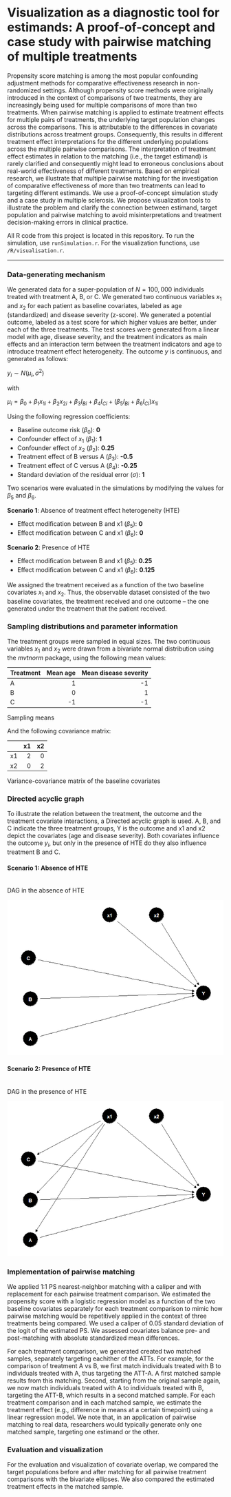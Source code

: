 
# Visualization as a diagnostic tool for estimands: A proof-of-concept and case study with pairwise matching of multiple treatments

Propensity score matching is among the most popular confounding
adjustment methods for comparative effectiveness research in
non-randomized settings. Although propensity score methods were
originally introduced in the context of comparisons of two treatments,
they are increasingly being used for multiple comparisons of more than
two treatments. When pairwise matching is applied to estimate treatment
effects for multiple pairs of treatments, the underlying target
population changes across the comparisons. This is attributable to the
differences in covariate distributions across treatment groups.
Consequently, this results in different treatment effect interpretations
for the different underlying populations across the multiple pairwise
comparisons. The interpretation of treatment effect estimates in
relation to the matching (i.e., the target estimand) is rarely clarified
and consequently might lead to erroneous conclusions about real-world
effectiveness of different treatments. Based on empirical research, we
illustrate that multiple pairwise matching for the investigation of
comparative effectiveness of more than two treatments can lead to
targeting different estimands. We use a proof-of-concept simulation
study and a case study in multiple sclerosis. We propose visualization
tools to illustrate the problem and clarify the connection between
estimand, target population and pairwise matching to avoid
misinterpretations and treatment decision-making errors in clinical
practice.

All R code from this project is located in this repository. To run the
simulation, use `runSimulation.r`. For the visualization functions, use
`/R/visualisation.r`.

------------------------------------------------------------------------

### Data-generating mechanism

We generated data for a super-population of $N=100,000$ individuals
treated with treatment A, B, or C. We generated two continuous variables
$x_1$ and $x_2$ for each patient as baseline covariates, labeled as age
(standardized) and disease severity (z-score). We generated a potential
outcome, labeled as a test score for which higher values are better,
under each of the three treatments. The test scores were generated from
a linear model with age, disease severity, and the treatment indicators
as main effects and an interaction term between the treatment indicators
and age to introduce treatment effect heterogeneity. The outcome $y$ is
continuous, and generated as follows:

$y_i \sim N(\mu_i, \sigma^2)$

with

$\mu_i = \beta_0 + \beta_1 x_{1i} + \beta_2 x_{2i} + \beta_3 I_{Bi} + \beta_4 I_{Ci} + (\beta_5 I_{Bi} + \beta_6 I_{Ci}) x_{1i}$

Using the following regression coefficients:

-   Baseline outcome risk ($\beta_0$): **0**
-   Confounder effect of $x_1$ ($\beta_1$): **1**
-   Confounder effect of $x_2$ ($\beta_2$): **0.25**
-   Treatment effect of B versus A ($\beta_3$): **-0.5**
-   Treatment effect of C versus A ($\beta_4$): **-0.25**
-   Standard deviation of the residual error ($\sigma$): **1**

Two scenarios were evaluated in the simulations by modifying the values
for $\beta_5$ and $\beta_6$.

**Scenario 1**: Absence of treatment effect heterogeneity (HTE)

-   Effect modification between B and x1 ($\beta_5$): **0**
-   Effect modification between C and x1 ($\beta_6$): **0**

**Scenario 2**: Presence of HTE

-   Effect modification between B and x1 ($\beta_5$): **0.25**
-   Effect modification between C and x1 ($\beta_6$): **0.125**

We assigned the treatment received as a function of the two baseline
covariates $x_1$ and $x_2$. Thus, the observable dataset consisted of
the two baseline covariates, the treatment received and one outcome –
the one generated under the treatment that the patient received.

### Sampling distributions and parameter information

The treatment groups were sampled in equal sizes. The two continuous
variables $x_1$ and $x_2$ were drawn from a bivariate normal
distribution using the *mvtnorm* package, using the following mean
values:

| Treatment | Mean age | Mean disease severity |
|:----------|---------:|----------------------:|
| A         |        1 |                    -1 |
| B         |        0 |                     1 |
| C         |       -1 |                    -1 |

Sampling means

And the following covariance matrix:

|     |  x1 |  x2 |
|:----|----:|----:|
| x1  |   2 |   0 |
| x2  |   0 |   2 |

Variance-covariance matrix of the baseline covariates

### Directed acyclic graph

To illustrate the relation between the treatment, the outcome and the
treatment covariate interactions, a Directed acyclic graph is used. A,
B, and C indicate the three treatment groups, Y is the outcome and x1
and x2 depict the covariates (age and disease severity). Both covariates
influence the outcome $y_i$, but only in the presence of HTE do they
also influence treatment B and C.

#### Scenario 1: Absence of HTE

<br />  
DAG in the absence of HTE

![](README_files/figure-gfm/dag-scenario1-1.png)<!-- -->

#### Scenario 2: Presence of HTE

<br /> DAG in the presence of HTE

![](README_files/figure-gfm/dag-scenario2-1.png)<!-- -->

### Implementation of pairwise matching

We applied 1:1 PS nearest-neighbor matching with a caliper and with
replacement for each pairwise treatment comparison. We estimated the
propensity score with a logistic regression model as a function of the
two baseline covariates separately for each treatment comparison to
mimic how pairwise matching would be repetitively applied in the context
of three treatments being compared. We used a caliper of 0.05 standard
deviation of the logit of the estimated PS. We assessed covariates
balance pre- and post-matching with absolute standardized mean
differences.

For each treatment comparison, we generated created two matched samples,
separately targeting eachither of the ATTs. For example, for the
comparison of treatment A vs B, we first match individuals treated with
B to individuals treated with A, thus targeting the ATT-A. A first
matched sample results from this matching. Second, starting from the
original sample again, we now match individuals treated with A to
individuals treated with B, targeting the ATT-B, which results in a
second matched sample. For each treatment comparison and in each matched
sample, we estimate the treatment effect (e.g., difference in means at a
certain timepoint) using a linear regression model. We note that, in an
application of pairwise matching to real data, researchers would
typically generate only one matched sample, targeting one estimand or
the other.

### Evaluation and visualization

For the evaluation and visualization of covariate overlap, we compared
the target populations before and after matching for all pairwise
treatment comparisons with the bivariate ellipses. We also compared the
estimated treatment effects in the matched sample.

